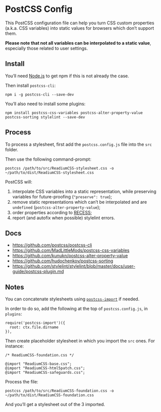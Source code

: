 # PostCSS Config

This PostCSS configuration file can help you turn CSS custom properties (a.k.a. CSS variables) into static values for browsers which don’t support them.

**Please note that not all variables can be interpolated to a static value**, especially those related to user settings.

## Install

You’ll need [Node.js](https://nodejs.org/en/) to get npm if this is not already the case.

Then install `postcss-cli`:

```
npm i -g postcss-cli --save-dev
```

You’ll also need to install some plugins:

```
npm install postcss-css-variables postcss-alter-property-value postcss-sorting stylelint --save-dev
```

## Process

To process a stylesheet, first add the `postcss.config.js` file into the `src` folder.

Then use the following command-prompt: 

```
postcss /path/to/src/ReadiumCSS-stylesheet.css -o ~/path/to/dist/ReadiumCSS-stylesheet.css
```

PostCSS will: 

1. interpolate CSS variables into a static representation, while preserving variables for future-proofing (`"preserve": true`);
2. remove static representations which can’t be interpolated and are `undefined` (`postcss-alter-property-value`);
3. order properties according to [RECESS](https://gist.github.com/joshuapekera/4582549);
4. report (and autofix when possible) stylelint errors.

## Docs

- https://github.com/postcss/postcss-cli
- https://github.com/MadLittleMods/postcss-css-variables
- https://github.com/kunukn/postcss-alter-property-value
- https://github.com/hudochenkov/postcss-sorting
- https://github.com/stylelint/stylelint/blob/master/docs/user-guide/postcss-plugin.md

## Notes

You can concatenate stylesheets using [`postcss-import`](https://github.com/postcss/postcss-import) if needed. 

In order to do so, add the following at the top of `postcss.config.js`, in `plugins`:

```
require('postcss-import')({
  root: ctx.file.dirname
}),
```

Then create placeholder stylesheet in which you import the `src` ones. For instance: 

```
/* ReadiumCSS-foundation.css */

@import "ReadiumCSS-base.css";
@import "ReadiumCSS-html5patch.css";
@import "ReadiumCSS-safeguards.css";
```

Process the file: 

```
postcss /path/to/src/ReadiumCSS-foundation.css -o ~/path/to/dist/ReadiumCSS-foundation.css
```

And you’ll get a stylesheet out of the 3 imported.